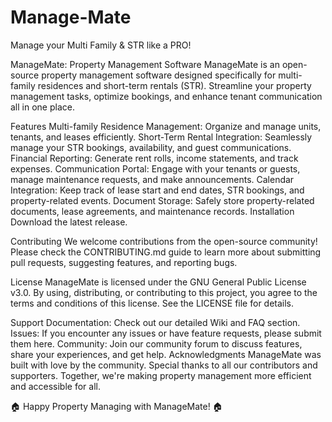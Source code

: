 # Manage-Mate
Manage your Multi Family &amp; STR like a PRO! 


ManageMate: Property Management Software
ManageMate is an open-source property management software designed specifically for multi-family residences and short-term rentals (STR). Streamline your property management tasks, optimize bookings, and enhance tenant communication all in one place.

Features
Multi-family Residence Management: Organize and manage units, tenants, and leases efficiently.
Short-Term Rental Integration: Seamlessly manage your STR bookings, availability, and guest communications.
Financial Reporting: Generate rent rolls, income statements, and track expenses.
Communication Portal: Engage with your tenants or guests, manage maintenance requests, and make announcements.
Calendar Integration: Keep track of lease start and end dates, STR bookings, and property-related events.
Document Storage: Safely store property-related documents, lease agreements, and maintenance records.
Installation
Download the latest release.

Contributing
We welcome contributions from the open-source community! Please check the CONTRIBUTING.md guide to learn more about submitting pull requests, suggesting features, and reporting bugs.

License
ManageMate is licensed under the GNU General Public License v3.0. By using, distributing, or contributing to this project, you agree to the terms and conditions of this license. See the LICENSE file for details.

Support
Documentation: Check out our detailed Wiki and FAQ section.
Issues: If you encounter any issues or have feature requests, please submit them here.
Community: Join our community forum to discuss features, share your experiences, and get help.
Acknowledgments
ManageMate was built with love by the community. Special thanks to all our contributors and supporters. Together, we're making property management more efficient and accessible for all.

🏠 Happy Property Managing with ManageMate! 🏠


